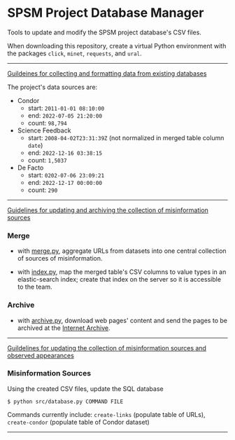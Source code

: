 # SPSM Project Database Manager

Tools to update and modify the SPSM project database's CSV files.

When downloading this repository, create a virtual Python environment with the packages `click`, `minet`, `requests`, and `ural`.

---
[Guildeines for collecting and formatting data from existing databases](doc/DATASETS.md)


The project's data sources are:
- Condor
    - start: `2011-01-01 08:10:00`
    - end: `2022-07-05 21:20:00`
    - count: `98,794`
- Science Feedback
    - start: `2008-04-02T23:31:39Z` (not normalized in merged table column `date`)
    - end: `2022-12-16 03:38:15`
    - count: `1,5037`
- De Facto
    - start: `0202-07-06 23:09:21`
    - end: `2022-12-17 00:00:00`
    - count: `290`

---

[Guidelines for updating and archiving the collection of misinformation sources](doc/COLLECTION1.md)

### Merge
- with [merge.py](merge-data/merge.py), aggregate URLs from datasets into one central collection of sources of misinformation.

- with [index.py](merge-data/index.py), map the merged table's CSV columns to value types in an elastic-search index; create that index on the server so it is accessible to the team.

### Archive
- with [archive.py](archive2.0/archive.py), download web pages' content and send the pages to be archived at the [Internet Archive](https://web.archive.org/).
---

[Guildelines for updating the collection of misinformation sources and observed appearances](doc/COLLECTION2.md)

### Misinformation Sources
Using the created CSV files, update the SQL database
```shell
$ python src/database.py COMMAND FILE
```

Commands currently include: `create-links` (populate table of URLs), `create-condor` (populate table of Condor dataset)

---
